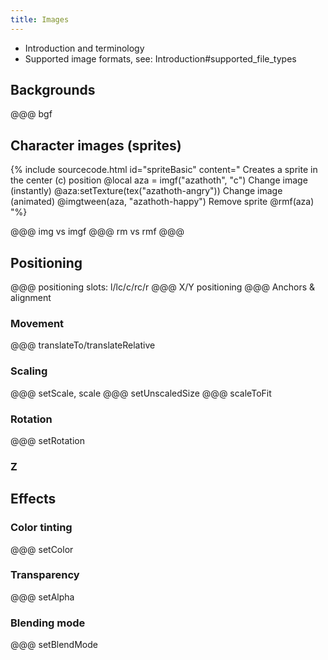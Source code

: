```yaml
---
title: Images
---
```


   - Introduction and terminology
   - Supported image formats, see: Introduction#supported_file_types

## Backgrounds
@@@ bgf
   
## Character images (sprites)

{% include sourcecode.html id="spriteBasic" content="
Creates a sprite in the center (c) position
@local aza = imgf(\"azathoth\", \"c\")
Change image (instantly)
@aza:setTexture(tex(\"azathoth-angry\"))
Change image (animated)
@imgtween(aza, \"azathoth-happy\")
Remove sprite
@rmf(aza)
"%}

@@@ img vs imgf
@@@ rm vs rmf
@@@

## Positioning

@@@ positioning slots: l/lc/c/rc/r
@@@ X/Y positioning
@@@ Anchors & alignment

### Movement

@@@ translateTo/translateRelative

### Scaling

@@@ setScale, scale
@@@ setUnscaledSize
@@@ scaleToFit

### Rotation

@@@ setRotation

### Z

## Effects

### Color tinting

@@@ setColor

### Transparency

@@@ setAlpha

### Blending mode

@@@ setBlendMode
